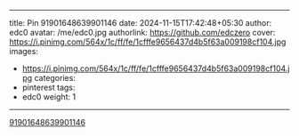 
---
title: Pin 91901648639901146
date: 2024-11-15T17:42:48+05:30
author: edc0
avatar: /me/edc0.jpg
authorlink: https://github.com/edczero
cover: https://i.pinimg.com/564x/1c/ff/fe/1cfffe9656437d4b5f63a009198cf104.jpg
images:
   - https://i.pinimg.com/564x/1c/ff/fe/1cfffe9656437d4b5f63a009198cf104.jpg
categories:
  - pinterest
tags:
  - edc0
weight: 1
---

<!--more-->

[91901648639901146](https://in.pinterest.com/pin/91901648639901146/)

	